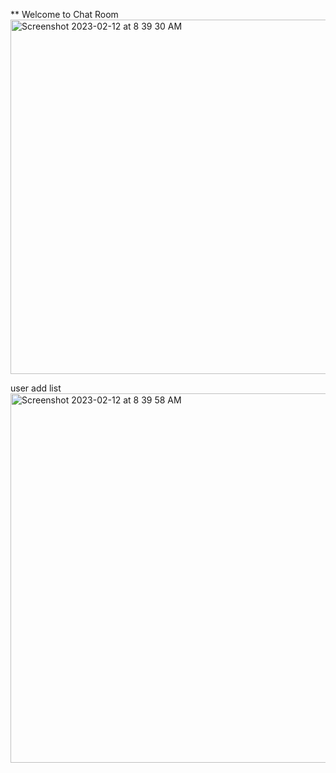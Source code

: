 ** Welcome to Chat Room 
<img width="567" alt="Screenshot 2023-02-12 at 8 39 30 AM" src="https://user-images.githubusercontent.com/45272533/218290755-d6e910a1-d0b3-4512-b7a8-55b315ec437d.png">

user add list
<img width="591" alt="Screenshot 2023-02-12 at 8 39 58 AM" src="https://user-images.githubusercontent.com/45272533/218290772-c0a6ee4e-d22c-4eb5-b778-3087234ab198.png">
